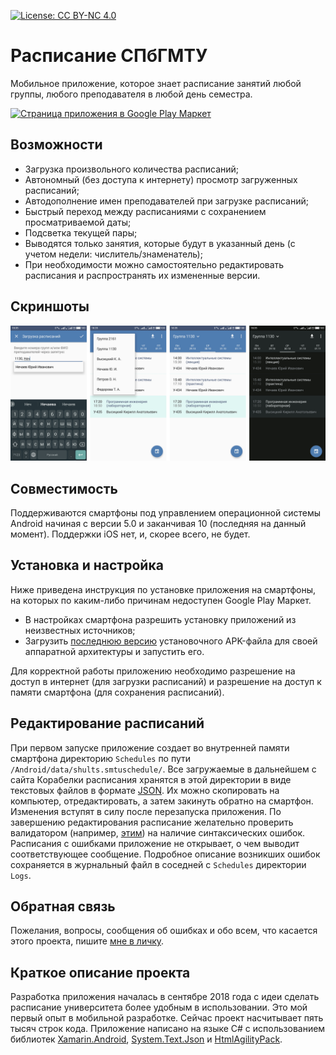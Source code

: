 [![License: CC BY-NC 4.0](https://img.shields.io/badge/License-CC%20BY--NC%204.0-lightgrey.svg)](https://creativecommons.org/licenses/by-nc/4.0/)
# Расписание СПбГМТУ
Мобильное приложение, которое знает расписание занятий любой группы, любого преподавателя в любой день семестра.

<a href="https://play.google.com/store/apps/details?id=shults.smtuschedule"><img src="https://play.google.com/intl/en_us/badges/static/images/badges/ru_badge_web_generic.png" alt="Страница приложения в Google Play Маркет" width="200" /></a>

## Возможности
- Загрузка произвольного количества расписаний;
- Автономный (без доступа к интернету) просмотр загруженных расписаний;
- Автодополнение имен преподавателей при загрузке расписаний;
- Быстрый переход между расписаниями с сохранением просматриваемой даты;
- Подсветка текущей пары;
- Выводятся только занятия, которые будут в указанный день (с учетом недели: числитель/знаменатель);
- При необходимости можно самостоятельно редактировать расписания и распространять их измененные версии.

## Скриншоты
![Скриншоты](https://raw.githubusercontent.com/shults-s/SmtuSchedule/master/Screenshots/1.0.0.png)

## Совместимость
Поддерживаются смартфоны под управлением операционной системы Android начиная с версии 5.0 и заканчивая 10 (последняя на данный момент). Поддержки iOS нет, и, скорее всего, не будет.

## Установка и настройка
Ниже приведена инструкция по установке приложения на смартфоны, на которых по каким-либо причинам недоступен Google Play Маркет.
- В настройках смартфона разрешить установку приложений из неизвестных источников;
- Загрузить [последнюю версию](https://github.com/shults-s/SmtuSchedule/releases/latest) установочного APK-файла для своей аппаратной архитектуры и запустить его.

Для корректной работы приложению необходимо разрешение на доступ в интернет (для загрузки расписаний) и разрешение на доступ к памяти смартфона (для сохранения расписаний).

## Редактирование расписаний
При первом запуске приложение создает во внутренней памяти смартфона директорию ```Schedules``` по пути ```/Android/data/shults.smtuschedule/```. Все загружаемые в дальнейшем с сайта Корабелки расписания хранятся в этой директории в виде текстовых файлов в формате [JSON](https://ru.wikipedia.org/wiki/JSON). Их можно скопировать на компьютер, отредактировать, а затем закинуть обратно на смартфон. Изменения вступят в силу после перезапуска приложения. По завершению редактирования расписание желательно проверить валидатором (например, [этим](https://jsonlint.com/)) на наличие синтаксических ошибок. Расписания с ошибками приложение не открывает, о чем выводит соответствующее сообщение. Подробное описание возникших ошибок сохраняется в журнальный файл в соседней с ```Schedules``` директории ```Logs```.

## Обратная связь
Пожелания, вопросы, сообщения об ошибках и обо всем, что касается этого проекта, пишите [мне в личку](https://vk.com/shults_s).

## Краткое описание проекта
Разработка приложения началась в сентябре 2018 года с идеи сделать расписание университета более удобным в использовании. Это мой первый опыт в мобильной разработке. Сейчас проект насчитывает пять тысяч строк кода. Приложение написано на языке C# с использованием библиотек [Xamarin.Android](https://docs.microsoft.com/en-us/xamarin/android/), [System.Text.Json](https://docs.microsoft.com/en-us/dotnet/standard/serialization/system-text-json-overview) и [HtmlAgilityPack](https://html-agility-pack.net).